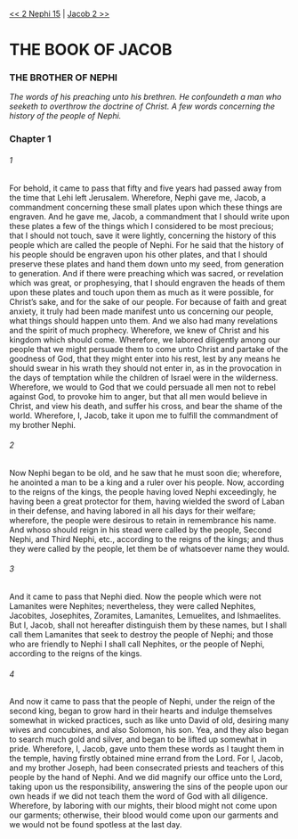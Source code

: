 [<< 2 Nephi 15](2%20Nephi%2015)  |  [Jacob 2 >>](Jacob%202)

# THE BOOK OF JACOB
### THE BROTHER OF NEPHI

*The words of his preaching unto his brethren. He confoundeth a man who seeketh to overthrow the doctrine of Christ.  A few words concerning the history of the people of Nephi.*

### Chapter 1
###### 1
For behold, it came to pass that fifty and five years had passed away from the time that Lehi left Jerusalem. Wherefore, Nephi gave me, Jacob, a commandment concerning these small plates upon which these things are engraven. And he gave me, Jacob, a commandment that I should write upon these plates a few of the things which I considered to be most precious; that I should not touch, save it were lightly, concerning the history of this people which are called the people of Nephi. For he said that the history of his people should be engraven upon his other plates, and that I should preserve these plates and hand them down unto my seed, from generation to generation. And if there were preaching which was sacred, or revelation which was great, or prophesying, that I should engraven the heads of them upon these plates and touch upon them as much as it were possible, for Christ’s sake, and for the sake of our people. For because of faith and great anxiety, it truly had been made manifest unto us concerning our people, what things should happen unto them. And we also had many revelations and the spirit of much prophecy. Wherefore, we knew of Christ and his kingdom which should come. Wherefore, we labored diligently among our people that we might persuade them to come unto Christ and partake of the goodness of God, that they might enter into his rest, lest by any means he should swear in his wrath they should not enter in, as in the provocation in the days of temptation while the children of Israel were in the wilderness. Wherefore, we would to God that we could persuade all men not to rebel against God, to provoke him to anger, but that all men would believe in Christ, and view his death, and suffer his cross, and bear the shame of the world. Wherefore, I, Jacob, take it upon me to fulfill the commandment of my brother Nephi.

###### 2
Now Nephi began to be old, and he saw that he must soon die; wherefore, he anointed a man to be a king and a ruler over his people. Now, according to the reigns of the kings, the people having loved Nephi exceedingly, he having been a great protector for them, having wielded the sword of Laban in their defense, and having labored in all his days for their welfare; wherefore, the people were desirous to retain in remembrance his name. And whoso should reign in his stead were called by the people, Second Nephi, and Third Nephi, etc., according to the reigns of the kings; and thus they were called by the people, let them be of whatsoever name they would.

###### 3
And it came to pass that Nephi died. Now the people which were not Lamanites were Nephites; nevertheless, they were called Nephites, Jacobites, Josephites, Zoramites, Lamanites, Lemuelites, and Ishmaelites. But I, Jacob, shall not hereafter distinguish them by these names, but I shall call them Lamanites that seek to destroy the people of Nephi; and those who are friendly to Nephi I shall call Nephites, or the people of Nephi, according to the reigns of the kings.

###### 4
And now it came to pass that the people of Nephi, under the reign of the second king, began to grow hard in their hearts and indulge themselves somewhat in wicked practices, such as like unto David of old, desiring many wives and concubines, and also Solomon, his son. Yea, and they also began to search much gold and silver, and began to be lifted up somewhat in pride. Wherefore, I, Jacob, gave unto them these words as I taught them in the temple, having firstly obtained mine errand from the Lord. For I, Jacob, and my brother Joseph, had been consecrated priests and teachers of this people by the hand of Nephi. And we did magnify our office unto the Lord, taking upon us the responsibility, answering the sins of the people upon our own heads if we did not teach them the word of God with all diligence. Wherefore, by laboring with our mights, their blood might not come upon our garments; otherwise, their blood would come upon our garments and we would not be found spotless at the last day.